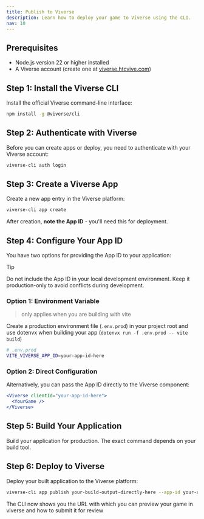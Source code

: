 ```yaml
---
title: Publish to Viverse
description: Learn how to deploy your game to Viverse using the CLI.
nav: 10
---
```


## Prerequisites

- Node.js version 22 or higher installed
- A Viverse account (create one at [viverse.htcvive.com](https://viverse.htcvive.com))

## Step 1: Install the Viverse CLI

Install the official Viverse command-line interface:

```bash
npm install -g @viverse/cli
```

## Step 2: Authenticate with Viverse

Before you can create apps or deploy, you need to authenticate with your Viverse account:

```bash
viverse-cli auth login
```

## Step 3: Create a Viverse App

Create a new app entry in the Viverse platform:

```bash
viverse-cli app create
```

After creation, **note the App ID** - you'll need this for deployment.

## Step 4: Configure Your App ID

You have two options for providing the App ID to your application:

> [!TIP]
> Do not include the App ID in your local development environment. Keep it production-only to avoid conflicts during development.

### Option 1: Environment Variable

> only applies when you are building with vite

Create a production environment file (`.env.prod`) in your project root and use dotenvx when building your app (`dotenvx run -f .env.prod -- vite build`)

```bash
# .env.prod
VITE_VIVERSE_APP_ID=your-app-id-here
```

### Option 2: Direct Configuration

Alternatively, you can pass the App ID directly to the Viverse component:

```jsx
<Viverse clientId="your-app-id-here">
  <YourGame />
</Viverse>
```

## Step 5: Build Your Application

Build your application for production. The exact command depends on your build tool.

## Step 6: Deploy to Viverse

Deploy your built application to the Viverse platform:

```bash
viverse-cli app publish your-build-output-directly-here --app-id your-app-id-here
```

The CLI now shows you the URL with which you can preview your game in viverse and how to submit it for review